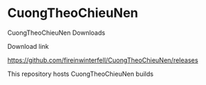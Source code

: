 # CuongTheoChieuNen

CuongTheoChieuNen Downloads

Download link

https://github.com/fireinwinterfell/CuongTheoChieuNen/releases

This repository hosts CuongTheoChieuNen builds
